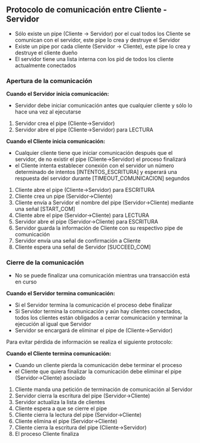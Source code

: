 ## Protocolo de comunicación entre Cliente - Servidor
* Sólo existe un pipe (Cliente -> Servidor) por el cual todos los Cliente se comunican con el servidor, este pipe lo crea y destruye el Servidor
* Existe un pipe por cada cliente (Servidor -> Cliente), este pipe lo crea y destruye el cliente dueño
* El servidor tiene una lista interna con los pid de todos los cliente actualmente conectados

### Apertura de la comunicación
**Cuando el Servidor inicia comunicación:**
* Servidor debe iniciar comunicación antes que cualquier cliente y sólo lo hace una vez al ejecutarse
  
1. Servidor crea el pipe (Cliente->Servidor)
2. Servidor abre el pipe (Cliente->Servidor) para LECTURA

**Cuando el Cliente inicia comunicación:**
* Cualquier cliente tiene que iniciar comunicación después que el servidor, de no existir el pipe (Cliente->Servidor) el proceso finalizará
* el Cliente intenta establecer conexión con el servidor un número determinado de intentos [INTENTOS_ESCRITURA] y esperará una respuesta del servidor durante [TIMEOUT_COMUNICACION] segundos
  
1. Cliente abre el pipe (Cliente->Servidor) para ESCRITURA
2. Cliente crea un pipe (Servidor->Cliente)
3. Cliente envía a Servidor el nombre del pipe (Servidor->Cliente) mediante una señal [START_COM]
4. Cliente abre el pipe (Servidor->Cliente) para LECTURA
5. Servidor abre el pipe (Servidor->Cliente) para ESCRITURA
6. Servidor guarda la información de Cliente con su respectivo pipe de comunicación
7. Servidor envía una señal de confirmación a Cliente
8. Cliente espera una señal de Servidor [SUCCEED_COM]

### Cierre de la comunicación
* No se puede finalizar una comunicación mientras una transacción está en curso

**Cuando el Servidor termina comunicación:**
* Si el Servidor termina la comunicación el proceso debe finalizar
* Si Servidor termina la comunicación y aún hay clientes conectados, todos los clientes están obligados a cerrar comunicación y terminar la ejecución al igual que Servidor
* Servidor se encargará de eliminar el pipe de (Cliente->Servidor)

Para evitar pérdida de información se realiza el siguiente protocolo:

**Cuando el Cliente termina comunicación:**
* Cuando un cliente pierda la comunicación debe terminar el proceso
* el Cliente que quiera finalizar la comunicación debe eliminar el pipe (Servidor->Cliente) asociado

1. Cliente manda una petición de terminación de comunicación al Servidor
2. Servidor cierra la escritura del pipe (Servidor->Cliente)
3. Servidor actualiza la lista de clientes
4. Cliente espera a que se cierre el pipe
5. Cliente cierra la lectura del pipe (Servidor->Cliente)
6. Cliente elimina el pipe (Servidor->Cliente)
7. Cliente cierra la escritura del pipe (Cliente->Servidor)
8. El proceso Cliente finaliza